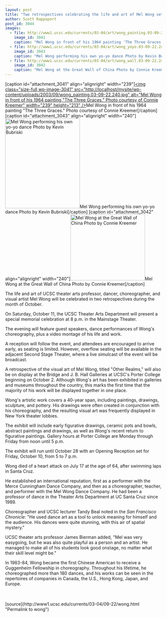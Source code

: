 ```yaml
---
layout: post
title: "Two retrospectives celebrating the life and art of Mel Wong set for October"
author: Scott Rappaport
post_id: 3044
images:
  - file: http://www1.ucsc.edu/currents/03-04/art/wong_painting.03-09-22.240.jpg
    image_id: 3041
    caption: "Mel Wong in front of his 1964 painting 'The Three Graces.' Photo courtesy of Connie Kreemer"
  - file: http://www1.ucsc.edu/currents/03-04/art/wong_yoyo.03-09-22.240.jpg
    image_id: 3043
    caption: "Mel Wong performing his own yo-yo dance Photo by Kevin Bubriski"
  - file: http://www1.ucsc.edu/currents/03-04/art/wong_wall.03-09-22.240.jpg
    image_id: 3042
    caption: "Mel Wong at the Great Wall of China Photo by Connie Kreemer"
---
```


[caption id="attachment_3041" align="alignright" width="239"]<a href="http://localhost/mysite/wp-content/uploads/2003/09/wong_painting.03-09-22.240.jpg"><img class="size-full wp-image-3041" src="http://localhost/mysite/wp-content/uploads/2003/09/wong_painting.03-09-22.240.jpg" alt="Mel Wong in front of his 1964 painting "The Three Graces." Photo courtesy of Connie Kreemer" width="239" height="213" /></a>Mel Wong in front of his 1964 painting "The Three Graces." Photo courtesy of Connie Kreemer[/caption]
[caption id="attachment_3043" align="alignright" width="240"]<a href="http://localhost/mysite/wp-content/uploads/2003/09/wong_yoyo.03-09-22.240.jpg"><img class="size-full wp-image-3043" src="http://localhost/mysite/wp-content/uploads/2003/09/wong_yoyo.03-09-22.240.jpg" alt="Mel Wong performing his own yo-yo dance Photo by Kevin Bubriski" width="240" height="289" /></a>Mel Wong performing his own yo-yo dance Photo by Kevin Bubriski[/caption]
[caption id="attachment_3042" align="alignright" width="240"]<a href="http://localhost/mysite/wp-content/uploads/2003/09/wong_wall.03-09-22.240.jpg"><img class="size-full wp-image-3042" src="http://localhost/mysite/wp-content/uploads/2003/09/wong_wall.03-09-22.240.jpg" alt="Mel Wong at the Great Wall of China Photo by Connie Kreemer" width="240" height="212" /></a>Mel Wong at the Great Wall of China Photo by Connie Kreemer[/caption]
<p>
  The life and art of UCSC theater arts professor, dancer, choreographer, and visual artist Mel Wong will be celebrated in two retrospectives during the month of October.
</p>
<p>
  On Saturday, October 11, the UCSC Theater Arts Department will present a special memorial celebration at 8 p.m. in the Mainstage Theater.
</p>
<p>
  The evening will feature guest speakers, dance performances of Wong's choreography, plus a video montage of his life and work.
</p>
<p>
  A reception will follow the event, and attendees are encouraged to arrive early, as seating is limited. However, overflow seating will be available in the adjacent Second Stage Theater, where a live simulcast of the event will be broadcast.<br>
</p>
<p>
  A retrospective of the visual art of Mel Wong, titled "Other Realms," will also be on display at the Bridge and J. B. Hall Galleries at UCSC's Porter College beginning on October 2. Although Wong's art has been exhibited in galleries and museums throughout the country, this marks the first time that the majority of his work will be displayed together in one place.<br>
</p>
<p>
  Wong's artistic work covers a 40-year span, including paintings, drawings, sculpture, and pottery. His drawings were often created in conjunction with his choreography, and the resulting visual art was frequently displayed in New York theater lobbies.
</p>
<p>
  The exhibit will include early figurative drawings, ceramic pots and bowls, abstract paintings and drawings, as well as Wong's recent return to figurative paintings. Gallery hours at Porter College are Monday through Friday from noon until 5 p.m.
</p>
<p>
  The exhibit will run until October 28 with an Opening Reception set for Friday, October 10, from 5 to 7 p.m.<br>
</p>
<p>
  Wong died of a heart attack on July 17 at the age of 64, after swimming laps in Santa Cruz.
</p>
<p>
  He established an international reputation, first as a performer with the Merce Cunningham Dance Company, and then as a choreographer, teacher, and performer with the Mel Wong Dance Company. He had been a professor of dance in the Theater Arts Department at UC Santa Cruz since 1989.<br>
</p>
<p>
  Choreographer and UCSC lecturer Tandy Beal noted in the <i>San Francisco Chronicle:</i> "He used dance art as a tool to unlock meaning for himself and the audience. His dances were quite stunning, with this air of spatial mystery."<br>
</p>
<p>
  UCSC theater arts professor James Bierman added, "Mel was very easygoing, but he was also quite playful as a person and an artist. He managed to make all of his students look good onstage, no matter what their skill level might be."<br>
</p>
<p>
  In 1983-84, Wong became the first Chinese American to receive a Guggenheim Fellowship in choreography. Throughout his lifetime, he choreographed more than 180 dances, and his works can be seen in the repertoires of companies in Canada, the U.S., Hong Kong, Japan, and Europe.<br>
  <br>
  <br>
</p>
[source](http://www1.ucsc.edu/currents/03-04/09-22/wong.html "Permalink to wong")
